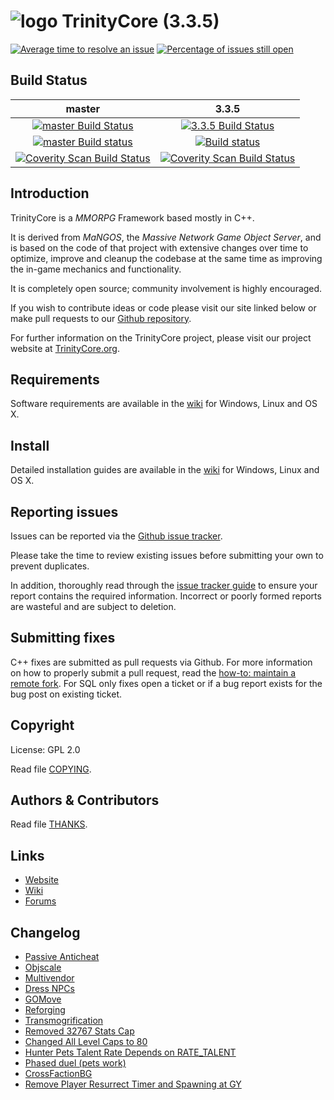 # ![logo](https://community.trinitycore.org/public/style_images/1_trinitycore.png) TrinityCore (3.3.5)

[![Average time to resolve an issue](https://isitmaintained.com/badge/resolution/TrinityCore/TrinityCore.svg)](https://isitmaintained.com/project/TrinityCore/TrinityCore "Average time to resolve an issue") [![Percentage of issues still open](https://isitmaintained.com/badge/open/TrinityCore/TrinityCore.svg)](https://isitmaintained.com/project/TrinityCore/TrinityCore "Percentage of issues still open")

## Build Status

master | 3.3.5
:------------: | :------------:
[![master Build Status](https://travis-ci.org/TrinityCore/TrinityCore.svg?branch=master)](https://travis-ci.org/TrinityCore/TrinityCore) | [![3.3.5 Build Status](https://travis-ci.org/TrinityCore/TrinityCore.svg?branch=3.3.5)](https://travis-ci.org/TrinityCore/TrinityCore)
[![master Build status](https://ci.appveyor.com/api/projects/status/54d0u1fxe50ad80o/branch/master?svg=true)](https://ci.appveyor.com/project/DDuarte/trinitycore/branch/master) | [![Build status](https://ci.appveyor.com/api/projects/status/54d0u1fxe50ad80o/branch/3.3.5?svg=true)](https://ci.appveyor.com/project/DDuarte/trinitycore/branch/3.3.5)
[![Coverity Scan Build Status](https://scan.coverity.com/projects/435/badge.svg)](https://scan.coverity.com/projects/435) | [![Coverity Scan Build Status](https://scan.coverity.com/projects/4656/badge.svg)](https://scan.coverity.com/projects/4656)

## Introduction

TrinityCore is a *MMORPG* Framework based mostly in C++.

It is derived from *MaNGOS*, the *Massive Network Game Object Server*, and is
based on the code of that project with extensive changes over time to optimize,
improve and cleanup the codebase at the same time as improving the in-game
mechanics and functionality.

It is completely open source; community involvement is highly encouraged.

If you wish to contribute ideas or code please visit our site linked below or
make pull requests to our [Github repository](https://github.com/TrinityCore/TrinityCore/pulls).

For further information on the TrinityCore project, please visit our project
website at [TrinityCore.org](https://www.trinitycore.org).

## Requirements


Software requirements are available in the [wiki](https://www.trinitycore.info/display/tc/Requirements) for
Windows, Linux and OS X.


## Install

Detailed installation guides are available in the [wiki](https://www.trinitycore.info/display/tc/Installation+Guide) for
Windows, Linux and OS X.


## Reporting issues

Issues can be reported via the [Github issue tracker](https://github.com/TrinityCore/TrinityCore/labels/Branch-3.3.5a).

Please take the time to review existing issues before submitting your own to
prevent duplicates.

In addition, thoroughly read through the [issue tracker guide](https://community.trinitycore.org/topic/37-the-trinitycore-issuetracker-and-you/) to ensure
your report contains the required information. Incorrect or poorly formed
reports are wasteful and are subject to deletion.


## Submitting fixes

C++ fixes are submitted as pull requests via Github. For more information on how to
properly submit a pull request, read the [how-to: maintain a remote fork](https://community.trinitycore.org/topic/9002-howto-maintain-a-remote-fork-for-pull-requests-tortoisegit/).
For SQL only fixes open a ticket or if a bug report exists for the bug post on existing ticket.


## Copyright

License: GPL 2.0

Read file [COPYING](COPYING).


## Authors &amp; Contributors

Read file [THANKS](THANKS).


## Links

* [Website](https://www.trinitycore.org)
* [Wiki](https://www.trinitycore.info)
* [Forums](https://community.trinitycore.org)

## Changelog

* [Passive Anticheat](https://community.trinitycore.org/topic/10-patch-telenpc3-pvpranks-passive-anticheat-for-trinitycore-2017-02-07-00889ba-35a-only/)
* [Objscale](http://rochet2.github.io/Objscale.html)
* [Multivendor](http://rochet2.github.io/Multivendor.html)
* [Dress NPCs](http://rochet2.github.io/Dress-NPCs.html)
* [GOMove](http://rochet2.github.io/GOMove.html)
* [Reforging](http://rochet2.github.io/Reforging.html)
* [Transmogrification](http://rochet2.github.io/Transmogrification.html)
* [Removed 32767 Stats Cap](http://www.ac-web.org/forums/showthread.php?171851-Guide-to-remove-32767-stats-cap-for-TrinityCore)
* [Changed All Level Caps to 80](http://www.ac-web.org/forums/showthread.php?173833-Max-lvl-255)
* [Hunter Pets Talent Rate Depends on RATE_TALENT](https://community.trinitycore.org/topic/7523-hunter-pets-and-rate_talent-petcpp/?#comment-49002)
* [Phased duel (pets work)](http://www.emudevs.com/archive/index.php/t-3413.html)
* [CrossFactionBG](http://www.ac-web.org/forums/showthread.php?222459-CrossFactionBG)
* [Remove Player Resurrect Timer and Spawning at GY](http://www.ac-web.org/forums/showthread.php?175120-C-Remove-Player-Resurrect-Timer-and-Spawning-at-GY)
